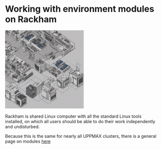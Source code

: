 # Working with environment modules on Rackham

![Working with a computer cluster module system](./img/627409_working_with_a_computer_cluster_module_system_256_x_256.png)

Rackham is shared Linux computer with all the standard Linux tools installed,
on which all users should be able to
do their work independently and undisturbed.

Because this is the same for nearly all UPPMAX clusters,
there is a general page on modules [here](modules.md)